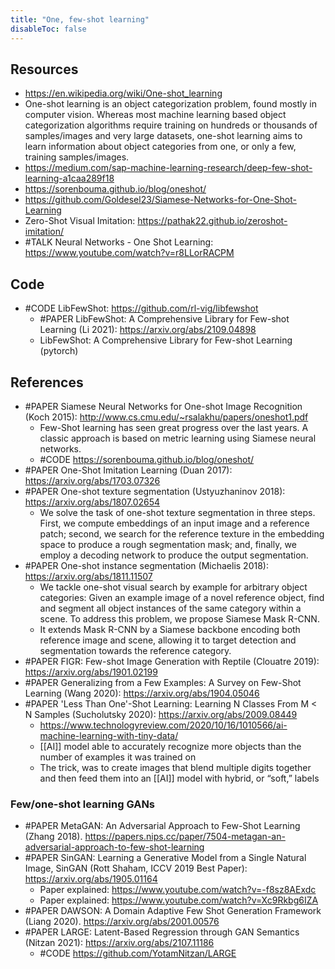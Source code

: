 ```yaml
---
title: "One, few-shot learning"
disableToc: false 
---
```


## Resources
- https://en.wikipedia.org/wiki/One-shot_learning
- One-shot learning is an object categorization problem, found mostly in computer vision. Whereas most machine learning based object categorization algorithms require training on hundreds or thousands of samples/images and very large datasets, one-shot learning aims to learn information about object categories from one, or only a few, training samples/images.
- https://medium.com/sap-machine-learning-research/deep-few-shot-learning-a1caa289f18
- https://sorenbouma.github.io/blog/oneshot/
- https://github.com/Goldesel23/Siamese-Networks-for-One-Shot-Learning
- Zero-Shot Visual Imitation: https://pathak22.github.io/zeroshot-imitation/
- #TALK Neural Networks - One Shot Learning: https://www.youtube.com/watch?v=r8LLorRACPM


## Code
- #CODE LibFewShot: https://github.com/rl-vig/libfewshot
	- #PAPER LibFewShot: A Comprehensive Library for Few-shot Learning (Li 2021): https://arxiv.org/abs/2109.04898
	- LibFewShot: A Comprehensive Library for Few-shot Learning (pytorch)

## References
- #PAPER Siamese Neural Networks for One-shot Image Recognition (Koch 2015): http://www.cs.cmu.edu/~rsalakhu/papers/oneshot1.pdf
	- Few-Shot learning has seen great progress over the last years. A classic approach is based on metric learning using Siamese neural networks.
	- #CODE https://sorenbouma.github.io/blog/oneshot/
- #PAPER One-Shot Imitation Learning (Duan 2017): https://arxiv.org/abs/1703.07326
- #PAPER One-shot texture segmentation (Ustyuzhaninov 2018): https://arxiv.org/abs/1807.02654
	- We solve the task of one-shot texture segmentation in three steps. First, we compute embeddings of an input image and a reference patch; second, we search for the reference texture in the embedding space to produce a rough segmentation mask; and, finally, we employ a decoding network to produce the output segmentation.
- #PAPER One-shot instance segmentation (Michaelis 2018): https://arxiv.org/abs/1811.11507 
	- We tackle one-shot visual search by example for arbitrary object categories: Given an example image of a novel reference object, find and segment all object instances of the same category within a scene. To address this problem, we propose Siamese Mask R-CNN. 
	- It extends Mask R-CNN by a Siamese backbone encoding both reference image and scene, allowing it to target detection and segmentation towards the reference category.
- #PAPER FIGR: Few-shot Image Generation with Reptile (Clouatre 2019): https://arxiv.org/abs/1901.02199
- #PAPER Generalizing from a Few Examples: A Survey on Few-Shot Learning (Wang 2020): https://arxiv.org/abs/1904.05046
- #PAPER 'Less Than One'-Shot Learning: Learning N Classes From M < N Samples (Sucholutsky 2020): https://arxiv.org/abs/2009.08449
	- https://www.technologyreview.com/2020/10/16/1010566/ai-machine-learning-with-tiny-data/
	- [[AI]] model able to accurately recognize more objects than the number of examples it was trained on
	- The trick, was to create images that blend multiple digits together and then feed them into an [[AI]] model with hybrid, or “soft,” labels


### Few/one-shot learning GANs 
- #PAPER MetaGAN: An Adversarial Approach to Few-Shot Learning (Zhang 2018). https://papers.nips.cc/paper/7504-metagan-an-adversarial-approach-to-few-shot-learning
- #PAPER SinGAN: Learning a Generative Model from a Single Natural Image, SinGAN (Rott Shaham, ICCV 2019 Best Paper): https://arxiv.org/abs/1905.01164 
	-  Paper explained: https://www.youtube.com/watch?v=-f8sz8AExdc 
	-  Paper explained: https://www.youtube.com/watch?v=Xc9Rkbg6IZA
- #PAPER DAWSON: A Domain Adaptive Few Shot Generation Framework (Liang 2020). https://arxiv.org/abs/2001.00576
- #PAPER LARGE: Latent-Based Regression through GAN Semantics (Nitzan 2021): https://arxiv.org/abs/2107.11186
	- #CODE https://github.com/YotamNitzan/LARGE
